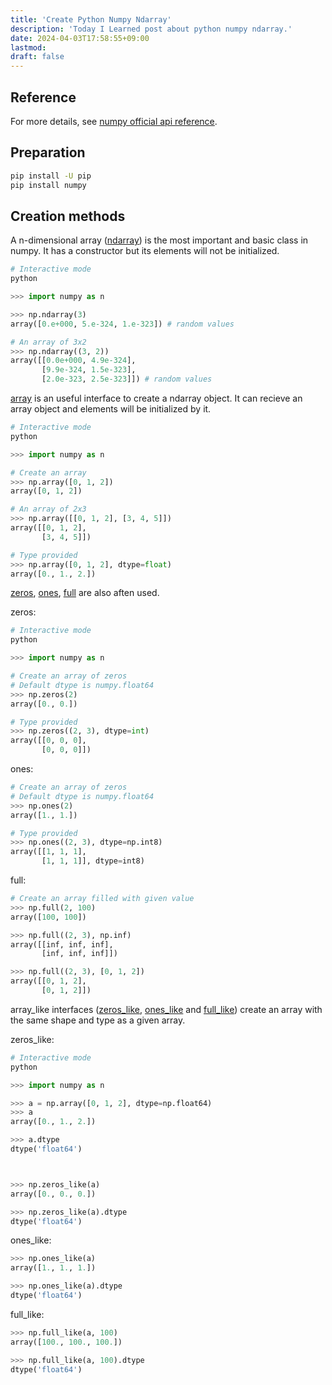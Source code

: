 ```yaml
---
title: 'Create Python Numpy Ndarray'
description: 'Today I Learned post about python numpy ndarray.'
date: 2024-04-03T17:58:55+09:00
lastmod: 
draft: false
---
```


## Reference

For more details, see [numpy official api reference](https://numpy.org/doc/stable/reference/arrays.ndarray.html).

## Preparation

```bash
pip install -U pip
pip install numpy
```

## Creation methods

A n-dimensional array ([ndarray](https://numpy.org/doc/stable/reference/generated/numpy.ndarray.html#)) is the most important and basic class in numpy. It has a constructor but its elements will not be initialized.

```python
# Interactive mode
python

>>> import numpy as n

>>> np.ndarray(3)
array([0.e+000, 5.e-324, 1.e-323]) # random values

# An array of 3x2
>>> np.ndarray((3, 2))
array([[0.0e+000, 4.9e-324],
       [9.9e-324, 1.5e-323],
       [2.0e-323, 2.5e-323]]) # random values
```


[array](https://numpy.org/doc/stable/reference/generated/numpy.array.html#numpy.array) is an useful interface to create a ndarray object. It can recieve an array object and elements will be initialized by it.


```python
# Interactive mode
python

>>> import numpy as n

# Create an array
>>> np.array([0, 1, 2])
array([0, 1, 2])

# An array of 2x3
>>> np.array([[0, 1, 2], [3, 4, 5]])
array([[0, 1, 2],
       [3, 4, 5]])

# Type provided
>>> np.array([0, 1, 2], dtype=float)
array([0., 1., 2.])
```

[zeros](https://numpy.org/doc/stable/reference/generated/numpy.zeros.html#numpy.zeros), [ones](https://numpy.org/doc/stable/reference/generated/numpy.ones.html#numpy.ones), [full](https://numpy.org/doc/stable/reference/generated/numpy.full.html#numpy.full) are also aften used.

zeros:
```python
# Interactive mode
python

>>> import numpy as n

# Create an array of zeros
# Default dtype is numpy.float64
>>> np.zeros(2)
array([0., 0.])

# Type provided
>>> np.zeros((2, 3), dtype=int)
array([[0, 0, 0],
       [0, 0, 0]])
```

ones:
```python
# Create an array of zeros
# Default dtype is numpy.float64
>>> np.ones(2)
array([1., 1.])

# Type provided
>>> np.ones((2, 3), dtype=np.int8)
array([[1, 1, 1],
       [1, 1, 1]], dtype=int8)
```

full:
```python
# Create an array filled with given value
>>> np.full(2, 100)
array([100, 100])

>>> np.full((2, 3), np.inf)
array([[inf, inf, inf],
       [inf, inf, inf]])

>>> np.full((2, 3), [0, 1, 2])
array([[0, 1, 2],
       [0, 1, 2]])
```

array_like interfaces ([zeros_like](https://numpy.org/doc/stable/reference/generated/numpy.zeros_like.html#numpy.zeros_like), [ones_like](https://numpy.org/doc/stable/reference/generated/numpy.ones_like.html#numpy.ones_like) and [full_like](https://numpy.org/doc/stable/reference/generated/numpy.full_like.html#numpy.full_like)) create an array with the same shape and type as a given array.

zeros_like:

```python
# Interactive mode
python

>>> import numpy as n

>>> a = np.array([0, 1, 2], dtype=np.float64)
>>> a
array([0., 1., 2.])

>>> a.dtype
dtype('float64')



>>> np.zeros_like(a)
array([0., 0., 0.])

>>> np.zeros_like(a).dtype
dtype('float64')
```

ones_like:
```python
>>> np.ones_like(a)
array([1., 1., 1.])

>>> np.ones_like(a).dtype
dtype('float64')
```

full_like:
```python
>>> np.full_like(a, 100)
array([100., 100., 100.])

>>> np.full_like(a, 100).dtype
dtype('float64')
```
